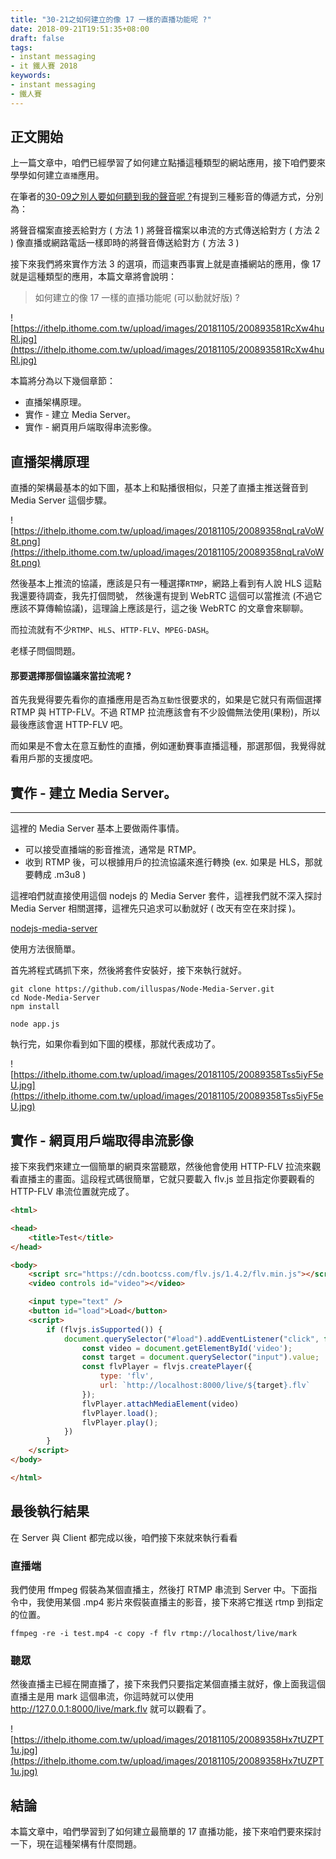 ```yaml
---
title: "30-21之如何建立的像 17 一樣的直播功能呢 ?"
date: 2018-09-21T19:51:35+08:00
draft: false
tags: 
- instant messaging   
- it 鐵人賽 2018
keywords:
- instant messaging 
- 鐵人賽
---
```


## 正文開始
上一篇文章中，咱們已經學習了如何建立點播這種類型的網站應用，接下咱們要來學學如何建立`直播`應用。

在筆者的[30-09之別人要如何聽到我的聲音呢 ?](https://ithelp.ithome.com.tw/articles/10204764)有提到三種影音的傳遞方式，分別為：

將聲音檔案直接丟給對方 ( 方法 1 )
將聲音檔案以串流的方式傳送給對方 ( 方法 2 )
像直播或網路電話一樣即時的將聲音傳送給對方 ( 方法 3 )

接下來我們將來實作方法 3 的選項，而這東西事實上就是直播網站的應用，像 17 就是這種類型的應用，本篇文章將會說明：

> 如何建立的像 17 一樣的直播功能呢 (可以動就好版) ?

![https://ithelp.ithome.com.tw/upload/images/20181105/200893581RcXw4huRl.jpg](https://ithelp.ithome.com.tw/upload/images/20181105/200893581RcXw4huRl.jpg)

本篇將分為以下幾個章節：

* 直播架構原理。
* 實作 - 建立 Media Server。
* 實作 - 網頁用戶端取得串流影像。

## 直播架構原理

直播的架構最基本的如下圖，基本上和點播很相似，只差了直播主推送聲音到 Media Server 這個步驟。

![https://ithelp.ithome.com.tw/upload/images/20181105/20089358nqLraVoW8t.png](https://ithelp.ithome.com.tw/upload/images/20181105/20089358nqLraVoW8t.png)

然後基本上推流的協議，應該是只有一種選擇`RTMP`，網路上看到有人說 HLS 這點我還要待調查，我先打個問號，
然後還有提到 WebRTC 這個可以當推流 (不過它應該不算傳輸協議)，這理論上應該是行，這之後 WebRTC 的文章會來聊聊。

而拉流就有不少`RTMP`、`HLS`、`HTTP-FLV`、`MPEG-DASH`。

老樣子問個問題。

#### 那要選擇那個協議來當拉流呢 ?
首先我覺得要先看你的直播應用是否為`互動性`很要求的，如果是它就只有兩個選擇 RTMP 與 HTTP-FLV。不過 RTMP 拉流應該會有不少設備無法使用(果粉)，所以最後應該會選 HTTP-FLV 吧。

而如果是不會太在意互動性的直播，例如運動賽事直播這種，那選那個，我覺得就看用戶那的支援度吧。

## 實作 - 建立 Media Server。
---

這裡的 Media Server 基本上要做兩件事情。

* 可以接受直播端的影音推流，通常是 RTMP。
* 收到 RTMP 後，可以根據用戶的拉流協議來進行轉換 (ex. 如果是 HLS，那就要轉成 .m3u8 )

這裡咱們就直接使用這個 nodejs 的 Media Server 套件，這裡我們就不深入探討 Media Server 相關選擇，這裡先只追求可以動就好 ( 改天有空在來討探 )。

[nodejs-media-server](https://github.com/illuspas/Node-Media-Server)

使用方法很簡單。

首先將程式碼抓下來，然後將套件安裝好，接下來執行就好。

```
git clone https://github.com/illuspas/Node-Media-Server.git
cd Node-Media-Server
npm install

node app.js
```

執行完，如果你看到如下圖的模樣，那就代表成功了。

![https://ithelp.ithome.com.tw/upload/images/20181105/20089358Tss5iyF5eU.jpg](https://ithelp.ithome.com.tw/upload/images/20181105/20089358Tss5iyF5eU.jpg)

## 實作 - 網頁用戶端取得串流影像

接下來我們來建立一個簡單的網頁來當聽眾，然後他會使用 HTTP-FLV 拉流來觀看直播主的畫面。這段程式碼很簡單，它就只要載入 flv.js 並且指定你要觀看的 HTTP-FLV 串流位置就完成了。

```html
<html>

<head>
    <title>Test</title>
</head>

<body>
    <script src="https://cdn.bootcss.com/flv.js/1.4.2/flv.min.js"></script>
    <video controls id="video"></video>

    <input type="text" />
    <button id="load">Load</button>
    <script>
        if (flvjs.isSupported()) {
            document.querySelector("#load").addEventListener("click", function () {
                const video = document.getElementById('video');
                const target = document.querySelector("input").value;
                const flvPlayer = flvjs.createPlayer({
                    type: 'flv',
                    url: `http://localhost:8000/live/${target}.flv`
                });
                flvPlayer.attachMediaElement(video)
                flvPlayer.load();
                flvPlayer.play();
            })
        }
    </script>
</body>

</html>
```

## 最後執行結果

在 Server 與 Client 都完成以後，咱們接下來就來執行看看

### 直播端

我們使用 ffmpeg 假裝為某個直播主，然後打 RTMP 串流到 Server 中。下面指令中，我使用某個 .mp4 影片來假裝直播主的影音，接下來將它推送 rtmp 到指定的位置。

```
ffmpeg -re -i test.mp4 -c copy -f flv rtmp://localhost/live/mark
```

### 聽眾
然後直播主已經在開直播了，接下來我們只要指定某個直播主就好，像上面我這個直播主是用 mark 這個串流，你這時就可以使用 http://127.0.0.1:8000/live/mark.flv 就可以觀看了。

![https://ithelp.ithome.com.tw/upload/images/20181105/20089358Hx7tUZPT1u.jpg](https://ithelp.ithome.com.tw/upload/images/20181105/20089358Hx7tUZPT1u.jpg)

## 結論

本篇文章中，咱們學習到了如何建立最簡單的 17 直播功能，接下來咱們要來探討一下，現在這種架構有什麼問題。





